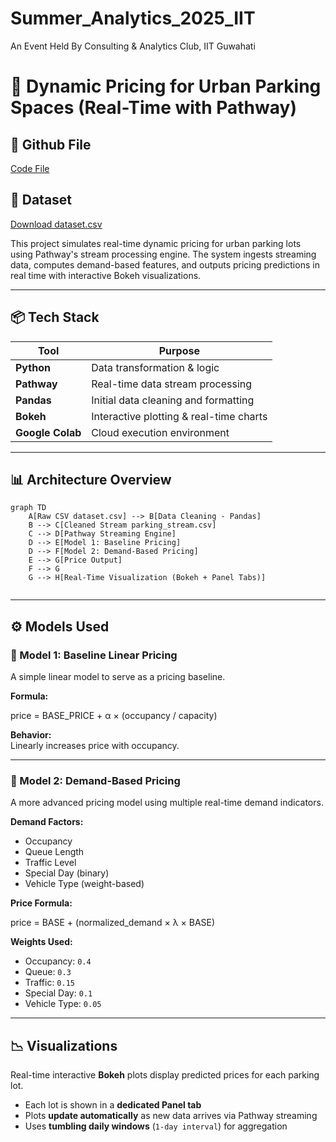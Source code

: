 # Summer_Analytics_2025_IIT
An Event Held By Consulting &amp; Analytics Club, IIT Guwahati


# 🚗 Dynamic Pricing for Urban Parking Spaces (Real-Time with Pathway)



## 🚀 Github File

[Code File](https://github.com/IshanSrivastav/Summer_Analytics_2025_IITG/blob/main/Assesment/FinalAssesment.ipynb)


## 📂 Dataset

[Download dataset.csv](https://github.com/IshanSrivastav/Summer_Analytics_2025_IITG/blob/main/Assesment/dataset.csv)



This project simulates real-time dynamic pricing for urban parking lots using Pathway's stream processing engine. The system ingests streaming data, computes demand-based features, and outputs pricing predictions in real time with interactive Bokeh visualizations.

---

## 📦 Tech Stack

| Tool        | Purpose                              |
|-------------|---------------------------------------|
| **Python**  | Data transformation & logic           |
| **Pathway** | Real-time data stream processing      |
| **Pandas**  | Initial data cleaning and formatting  |
| **Bokeh**   | Interactive plotting & real-time charts |
| **Google Colab** | Cloud execution environment     |

---

## 📊 Architecture Overview


```mermaid
graph TD
    A[Raw CSV dataset.csv] --> B[Data Cleaning - Pandas]
    B --> C[Cleaned Stream parking_stream.csv]
    C --> D[Pathway Streaming Engine]
    D --> E[Model 1: Baseline Pricing]
    D --> F[Model 2: Demand-Based Pricing]
    E --> G[Price Output]
    F --> G
    G --> H[Real-Time Visualization (Bokeh + Panel Tabs)]


```

---

## ⚙️ Models Used

### 🔹 Model 1: Baseline Linear Pricing

A simple linear model to serve as a pricing baseline.

**Formula:**

price = BASE_PRICE + α × (occupancy / capacity) 

**Behavior:**  
Linearly increases price with occupancy.

---

### 🔹 Model 2: Demand-Based Pricing

A more advanced pricing model using multiple real-time demand indicators.

**Demand Factors:**

- Occupancy  
- Queue Length  
- Traffic Level  
- Special Day (binary)  
- Vehicle Type (weight-based)

**Price Formula:**

price = BASE + (normalized_demand × λ × BASE)

**Weights Used:**

- Occupancy: `0.4`  
- Queue: `0.3`  
- Traffic: `0.15`  
- Special Day: `0.1`  
- Vehicle Type: `0.05`

---

## 📉 Visualizations

Real-time interactive **Bokeh** plots display predicted prices for each parking lot.

- Each lot is shown in a **dedicated Panel tab**
- Plots **update automatically** as new data arrives via Pathway streaming
- Uses **tumbling daily windows** (`1-day interval`) for aggregation


